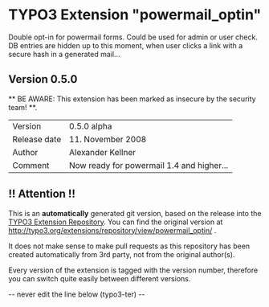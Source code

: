 # TYPO3 Extension "powermail_optin"
Double opt-in for powermail forms. Could be used for admin or user check. DB entries are hidden up to this moment, when user clicks a link with a secure hash in a generated mail...

## Version 0.5.0
** BE AWARE: This extension has been marked as insecure by the security team! **.



<table>
	<tr><td>Version</td><td>0.5.0 alpha</td></tr>
	<tr><td>Release date</td><td>11. November 2008</td></tr>
	<tr><td>Author</td><td>Alexander Kellner</td></tr>
	<tr><td>Comment</td><td>Now ready for powermail 1.4 and higher...</td></tr>
</table>

## !! Attention !!
This is an **automatically** generated git version, based on the release into the [TYPO3 Extension Repository](http://www.typo3.org/extensions/).
You can find the original version at http://typo3.org/extensions/repository/view/powermail_optin/ .

It does not make sense to make pull requests as this repository has been created automatically from 3rd party, not from the original author(s).

Every version of the extension is tagged with the version number, therefore you can switch quite easily between different versions.


-- never edit the line below (typo3-ter) --